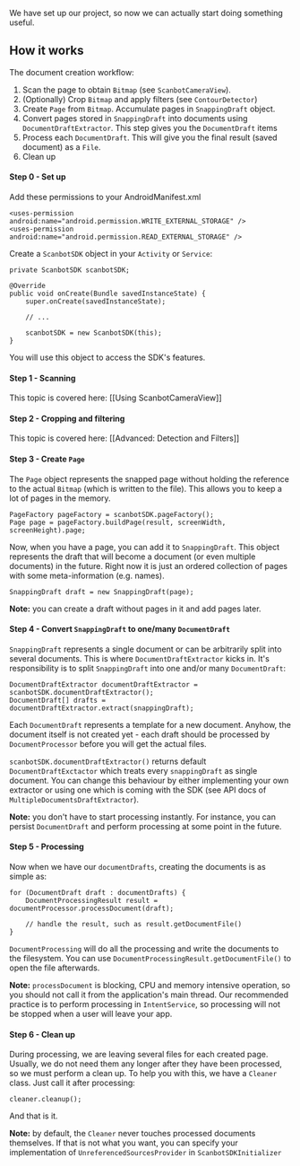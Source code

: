 We have set up our project, so now we can actually start doing something useful.

## How it works

The document creation workflow:

1. Scan the page to obtain `Bitmap` (see `ScanbotCameraView`).
1. (Optionally) Crop `Bitmap` and apply filters (see `ContourDetector`)
1. Create `Page` from `Bitmap`. Accumulate pages in `SnappingDraft` object.
1. Convert pages stored in `SnappingDraft` into documents using `DocumentDraftExtractor`. This step gives you the `DocumentDraft` items
1. Process each `DocumentDraft`. This will give you the final result (saved document) as a `File`.
1. Clean up

#### Step 0 - Set up

Add these permissions to your AndroidManifest.xml

    <uses-permission android:name="android.permission.WRITE_EXTERNAL_STORAGE" />
    <uses-permission android:name="android.permission.READ_EXTERNAL_STORAGE" />

Create a `ScanbotSDK` object in your `Activity` or `Service`:

    private ScanbotSDK scanbotSDK;

    @Override
    public void onCreate(Bundle savedInstanceState) {
        super.onCreate(savedInstanceState);

        // ...

        scanbotSDK = new ScanbotSDK(this);
    }

You will use this object to access the SDK's features.

#### Step 1 - Scanning

This topic is covered here: [[Using ScanbotCameraView]]

#### Step 2 - Cropping and filtering

This topic is covered here: [[Advanced: Detection and Filters]]

#### Step 3 - Create `Page`

The `Page` object represents the snapped page without holding the reference to the actual `Bitmap` (which is written to the file). This allows you to keep a lot of pages in the memory.

    PageFactory pageFactory = scanbotSDK.pageFactory();
    Page page = pageFactory.buildPage(result, screenWidth, screenHeight).page;

Now, when you have a page, you can add it to `SnappingDraft`. This object represents the draft that will become a document (or even multiple documents) in the future. Right now it is just an ordered collection of pages with some meta-information (e.g. names).

    SnappingDraft draft = new SnappingDraft(page);

**Note:** you can create a draft without pages in it and add pages later.

#### Step 4 - Convert `SnappingDraft` to one/many `DocumentDraft`

`SnappingDraft` represents a single document or can be arbitrarily split into several documents. This is where `DocumentDraftExtractor` kicks in. It's responsibility is to split `SnappingDraft` into one and/or many `DocumentDraft`:

    DocumentDraftExtractor documentDraftExtractor = scanbotSDK.documentDraftExtractor();
    DocumentDraft[] drafts = documentDraftExtractor.extract(snappingDraft);

Each `DocumentDraft` represents a template for a new document. Anyhow, the document itself is not created yet - each draft should be processed by `DocumentProcessor` before you will get the actual files.

`scanbotSDK.documentDraftExtractor()` returns default `DocumentDraftExctactor` which treats every `snappingDraft` as single document. You can change this behaviour by either implementing your own extractor or using one which is coming with the SDK (see API docs of `MultipleDocumentsDraftExtractor`).

**Note:** you don't have to start processing instantly. For instance, you can persist `DocumentDraft` and perform processing at some point in the future.

#### Step 5 - Processing

Now when we have our `documentDrafts`, creating the documents is as simple as:

    for (DocumentDraft draft : documentDrafts) {
        DocumentProcessingResult result = documentProcessor.processDocument(draft);

        // handle the result, such as result.getDocumentFile()
    }

`DocumentProcessing` will do all the processing and write the documents to the filesystem. You can use `DocumentProcessingResult.getDocumentFile()` to open the file afterwards.

**Note:** `processDocument` is blocking, CPU and memory intensive operation, so you should not call it from the application's main thread. Our recommended practice is to perform processing in `IntentService`, so processing will not be stopped when a user will leave your app.

#### Step 6 - Clean up

During processing, we are leaving several files for each created page. Usually, we do not need them any longer after they have been processed, so we must perform a clean up. To help you with this, we have a `Cleaner` class. Just call it after processing:

    cleaner.cleanup();

And that is it.

**Note:** by default, the `Cleaner` never touches processed documents themselves. If that is not what you want, you can specify your implementation of `UnreferencedSourcesProvider` in `ScanbotSDKInitializer`